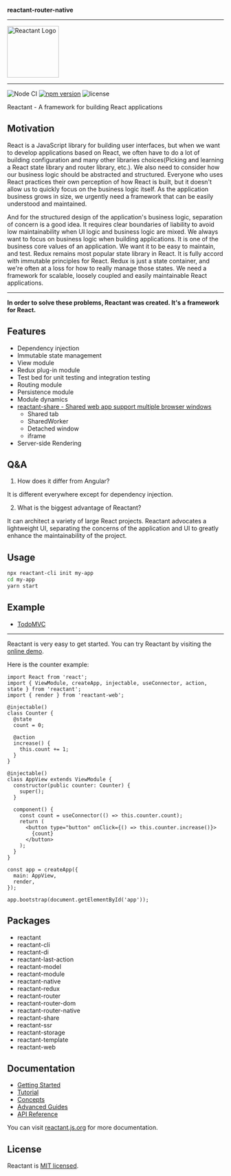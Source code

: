 **reactant-router-native**

***

<a href="https://reactant.js.org/" target="_blank"><img src="https://raw.githubusercontent.com/unadlib/reactant/master/logo.svg" height="120" alt="Reactant Logo" /></a>

---

![Node CI](https://github.com/unadlib/reactant/workflows/Node%20CI/badge.svg)
[![npm version](https://badge.fury.io/js/reactant.svg)](http://badge.fury.io/js/reactant)
![license](https://img.shields.io/npm/l/reactant)

Reactant - A framework for building React applications

## Motivation

React is a JavaScript library for building user interfaces, but when we want to develop applications based on React, we often have to do a lot of building configuration and many other libraries choices(Picking and learning a React state library and router library, etc.). We also need to consider how our business logic should be abstracted and structured. Everyone who uses React practices their own perception of how React is built, but it doesn't allow us to quickly focus on the business logic itself. As the application business grows in size, we urgently need a framework that can be easily understood and maintained.

And for the structured design of the application's business logic, separation of concern is a good idea. It requires clear boundaries of liability to avoid low maintainability when UI logic and business logic are mixed. We always want to focus on business logic when building applications. It is one of the business core values of an application. We want it to be easy to maintain, and test. Redux remains most popular state library in React. It is fully accord with immutable principles for React. Redux is just a state container, and we're often at a loss for how to really manage those states. We need a framework for scalable, loosely coupled and easily maintainable React applications. 

---

**In order to solve these problems, Reactant was created. It's a framework for React.**

## Features

- Dependency injection
- Immutable state management
- View module
- Redux plug-in module
- Test bed for unit testing and integration testing
- Routing module
- Persistence module
- Module dynamics
- [reactant-share - Shared web app support multiple browser windows](https://github.com/unadlib/reactant/tree/master/packages/reactant-share)
  - Shared tab
  - SharedWorker
  - Detached window
  - iframe
- Server-side Rendering

## Q&A

1. How does it differ from Angular?

It is different everywhere except for dependency injection.

2. What is the biggest advantage of Reactant?

It can architect a variety of large React projects. Reactant advocates a lightweight UI, separating the concerns of the application and UI to greatly enhance the maintainability of the project.

## Usage

```bash
npx reactant-cli init my-app
cd my-app
yarn start
```

## Example

* [TodoMVC](https://stackblitz.com/edit/reactant-todomvc)

---

Reactant is very easy to get started. You can try Reactant by visiting the [online demo](https://stackblitz.com/edit/reactant-ts).

Here is the counter example:

```tsx
import React from 'react';
import { ViewModule, createApp, injectable, useConnector, action, state } from 'reactant';
import { render } from 'reactant-web';

@injectable()
class Counter {
  @state
  count = 0;

  @action
  increase() {
    this.count += 1;
  }
}

@injectable()
class AppView extends ViewModule {
  constructor(public counter: Counter) {
    super();
  }

  component() {
    const count = useConnector(() => this.counter.count);
    return (
      <button type="button" onClick={() => this.counter.increase()}>
        {count}
      </button>
    );
  }
}

const app = createApp({
  main: AppView,
  render,
});

app.bootstrap(document.getElementById('app'));
```

## Packages
- reactant
- reactant-cli
- reactant-di
- reactant-last-action
- reactant-model
- reactant-module
- reactant-native
- reactant-redux
- reactant-router
- reactant-router-dom
- reactant-router-native
- reactant-share
- reactant-ssr
- reactant-storage
- reactant-template
- reactant-web

## Documentation

* [Getting Started](https://reactant.js.org/docs/intro)
* [Tutorial](https://reactant.js.org/docs/category/basic-tutorial)
* [Concepts](https://reactant.js.org/docs/getting-started/concepts)
* [Advanced Guides](https://reactant.js.org/docs/category/advanced-guides)
* [API Reference](https://reactant.js.org/docs/api/reactant/modules/createApp)

You can visit [reactant.js.org](https://reactant.js.org/) for more documentation.

## License

Reactant is [MIT licensed](https://github.com/unadlib/reactant/blob/master/LICENSE).
